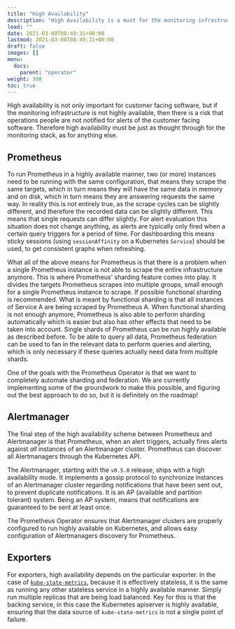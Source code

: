 ```yaml
---
title: "High Availability"
description: "High Availability is a must for the monitoring infrastructure."
lead: ""
date: 2021-03-08T08:49:31+00:00
lastmod: 2021-03-08T08:49:31+00:00
draft: false
images: []
menu:
  docs:
    parent: "operator"
weight: 300
toc: true
---
```


High availability is not only important for customer facing software, but if the monitoring infrastructure is not highly available, then there is a risk that operations people are not notified for alerts of the customer facing software. Therefore high availability must be just as thought through for the monitoring stack, as for anything else.

## Prometheus

To run Prometheus in a highly available manner, two (or more) instances need to be running with the same configuration, that means they scrape the same targets, which in turn means they will have the same data in memory and on disk, which in turn means they are answering requests the same way. In reality this is not entirely true, as the scrape cycles can be slightly different, and therefore the recorded data can be slightly different. This means that single requests can differ slightly. For alert evaluation this situation does not change anything, as alerts are typically only fired when a certain query triggers for a period of time. For dashboarding this means sticky sessions (using `sessionAffinity` on a Kubernetes `Service`) should be used, to get consistent graphs when refreshing.

What all of the above means for Prometheus is that there is a problem when a single Prometheus instance is not able to scrape the entire infrastructure anymore. This is where Prometheus' sharding feature comes into play. It divides the targets Prometheus scrapes into multiple groups, small enough for a single Prometheus instance to scrape. If possible functional sharding is recommended. What is meant by functional sharding is that all instances of Service A are being scraped by Prometheus A. When functional sharding is not enough anymore, Prometheus is also able to perform sharding automatically which is easier but also has other effects that need to be taken into account. Single shards of Prometheus can be run highly available as described before. To be able to query all data, Prometheus federation can be used to fan in the relevant data to perform queries and alerting, which is only necessary if these queries actually need data from multiple shards.

One of the goals with the Prometheus Operator is that we want to completely automate sharding and federation. We are currently implementing some of the groundwork to make this possible, and figuring out the best approach to do so, but it is definitely on the roadmap!

## Alertmanager

The final step of the high availability scheme between Prometheus and Alertmanager is that Prometheus, when an alert triggers, actually fires alerts against *all* instances of an Alertmanager cluster. Prometheus can discover all Alertmanagers through the Kubernetes API.

The Alertmanager, starting with the `v0.5.0` release, ships with a high availability mode. It implements a gossip protocol to synchronize instances of an Alertmanager cluster regarding notifications that have been sent out, to prevent duplicate notifications. It is an AP (available and partition tolerant) system. Being an AP system, means that notifications are guaranteed to be sent at least once. 

The Prometheus Operator ensures that Alertmanager clusters are properly configured to run highly available on Kubernetes, and allows easy configuration of Alertmanagers discovery for Prometheus.

## Exporters

For exporters, high availability depends on the particular exporter. In the case of [`kube-state-metrics`](https://github.com/kubernetes/kube-state-metrics), because it is effectively stateless, it is the same as running any other stateless service in a highly available manner. Simply run multiple replicas that are being load balanced. Key for this is that the backing service, in this case the Kubernetes apiserver is highly available, ensuring that the data source of `kube-state-metrics` is not a single point of failure.
